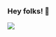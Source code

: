 ### Hey folks! 👋

<!---
zurgl/zurgl is a ✨ special ✨ repository because its `README.md` (this file) appears on your GitHub profile.

- 👋 Hi, I’m @zurgl
- 👀 I’m interested in rust and nextjs
- 🌱 I’m currently learning rust and nextjs and pyTorch
- 💞️ I’m looking to collaborate on Blockchain and AI related topic

--->


![](https://komarev.com/ghpvc/?username=zurgl)
